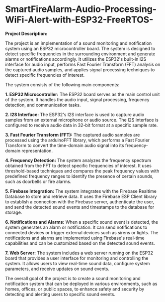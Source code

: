 # SmartFireAlarm-Audio-Processing-WiFi-Alert-with-ESP32-FreeRTOS-
**Project Description:**

The project is an implementation of a sound monitoring and notification system using an ESP32 microcontroller board. The system is designed to detect specific frequencies in the surrounding environment and generate alarms or notifications accordingly. It utilizes the ESP32's built-in I2S interface for audio input, performs Fast Fourier Transform (FFT) analysis on the captured audio samples, and applies signal processing techniques to detect specific frequencies of interest.

The system consists of the following main components:

**1. ESP32 Microcontroller:** The ESP32 board serves as the main control unit of the system. It handles the audio input, signal processing, frequency detection, and communication tasks.

**2. I2S Interface:** The ESP32's I2S interface is used to capture audio samples from an external microphone or audio source. The I2S interface is configured to receive audio data in 32-bit format at a specific sample rate.

**3. Fast Fourier Transform (FFT):** The captured audio samples are processed using the arduinoFFT library, which performs a Fast Fourier Transform to convert the time-domain audio signal into its frequency-domain representation.

**4. Frequency Detection:** The system analyzes the frequency spectrum obtained from the FFT to detect specific frequencies of interest. It uses threshold-based techniques and compares the peak frequency values with predefined frequency ranges to identify the presence of certain sounds, such as doorbells or fire alarms.

**5. Firebase Integration:** The system integrates with the Firebase Realtime Database to store and retrieve data. It uses the Firebase ESP Client library to establish a connection with the Firebase server, authenticate the user, and send the detected sound events and timestamps to the database for storage.

**6. Notifications and Alarms:** When a specific sound event is detected, the system generates an alarm or notification. It can send notifications to connected devices or trigger external devices such as sirens or lights. The notifications and alarms are implemented using Firebase's real-time capabilities and can be customized based on the detected sound events.

**7. Web Server:** The system includes a web server running on the ESP32 board that provides a user interface for monitoring and controlling the system. It allows users to view real-time sound data, configure system parameters, and receive updates on sound events.

The overall goal of the project is to create a sound monitoring and notification system that can be deployed in various environments, such as homes, offices, or public spaces, to enhance safety and security by detecting and alerting users to specific sound events.
